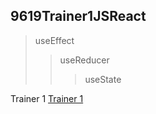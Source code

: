 ## 9619Trainer1JSReact

>useEffect
>>useReducer
>>>useState

Trainer 1 [Trainer 1](https://pavelktrainer1.web.app)

